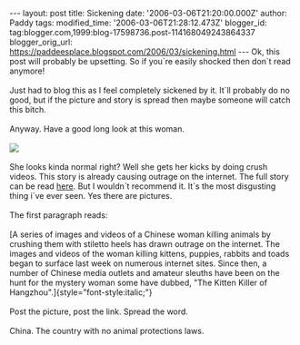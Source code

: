 \-\-- layout: post title: Sickening date: \'2006-03-06T21:20:00.000Z\'
author: Paddy tags: modified\_time: \'2006-03-06T21:28:12.473Z\'
blogger\_id: tag:blogger.com,1999:blog-17598736.post-114168049243864337
blogger\_orig\_url:
https://paddeesplace.blogspot.com/2006/03/sickening.html \-\-- Ok, this
post will probably be upsetting. So if you\`re easily shocked then
don\`t read anymore!\
\
Just had to blog this as I feel completely sickened by it. It\`ll
probably do no good, but if the picture and story is spread then maybe
someone will catch this bitch.\
\
Anyway. Have a good long look at this woman.\
\
[![](https://photos1.blogger.com/blogger/7081/1699/320/ogrish-dot-com-5.jpg)](https://photos1.blogger.com/blogger/7081/1699/1600/ogrish-dot-com-5.jpg)\
\
She looks kinda normal right? Well she gets her kicks by doing crush
videos. This story is already causing outrage on the internet. The full
story can be read
[here](https://www.ogrish.com/archives/new_chinese_crush_videos_causing_outrage_Mar_06_2006.html).
But I wouldn\`t recommend it. It\`s the most disgusting thing i\`ve ever
seen. Yes there are pictures.\
\
The first paragraph reads:\
\
[A series of images and videos of a Chinese woman killing animals by
crushing them with stiletto heels has drawn outrage on the internet. The
images and videos of the woman killing kittens, puppies, rabbits and
toads began to surface last week on numerous internet sites. Since then,
a number of Chinese media outlets and amateur sleuths have been on the
hunt for the mystery woman some have dubbed, \"The Kitten Killer of
Hangzhou".]{style="font-style:italic;"}\
\
Post the picture, post the link. Spread the word.\
\
China. The country with no animal protections laws.

